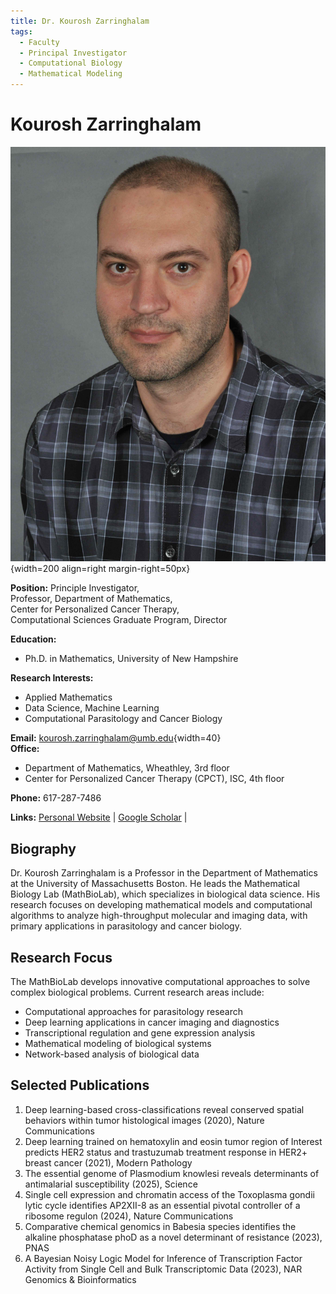 ```yaml
---
title: Dr. Kourosh Zarringhalam
tags:
  - Faculty
  - Principal Investigator
  - Computational Biology
  - Mathematical Modeling
---
```


# Kourosh Zarringhalam

![Kourosh Zarringhalam](/assets/images/people/k3.jpg){width=200 align=right margin-right=50px}
<!-- <img src='/assets/images/people/k3.jpg' alt="Kourosh Zarringhalam" align="right" width=200 margin-right=50px/> -->

**Position:** Principle Investigator,  
Professor, Department of Mathematics,  
Center for Personalized Cancer Therapy,  
Computational Sciences Graduate Program, Director  

**Education:**

- Ph.D. in Mathematics, University of New Hampshire

**Research Interests:** 

- Applied Mathematics
- Data Science, Machine Learning
- Computational Parasitology and Cancer Biology

**Email:** [kourosh.zarringhalam@umb.edu](mailto:kourosh.zarringhalam@umb.edu){width=40}   
**Office:**  

- Department of Mathematics, Wheathley, 3rd floor  
- Center for Personalized Cancer Therapy (CPCT), ISC, 4th floor
  
**Phone:** 617-287-7486

**Links:** 
[Personal Website](https://www.math.umb.edu/~kouroshz/) | 
[Google Scholar](https://scholar.google.com/citations?user=ZF7_WeYAAAAJ) | 


## Biography

Dr. Kourosh Zarringhalam is a Professor in the Department of Mathematics at the University of Massachusetts Boston. He leads the Mathematical Biology Lab (MathBioLab), which specializes in biological data science. His research focuses on developing mathematical models and computational algorithms to analyze high-throughput molecular and imaging data, with primary applications in parasitology and cancer biology.

## Research Focus

The MathBioLab develops innovative computational approaches to solve complex biological problems. Current research areas include:

- Computational approaches for parasitology research
- Deep learning applications in cancer imaging and diagnostics
- Transcriptional regulation and gene expression analysis
- Mathematical modeling of biological systems
- Network-based analysis of biological data

## Selected Publications

1. Deep learning-based cross-classifications reveal conserved spatial behaviors within tumor histological images (2020), Nature Communications
2. Deep learning trained on hematoxylin and eosin tumor region of Interest predicts HER2 status and trastuzumab treatment response in HER2+ breast cancer (2021), Modern Pathology
3. The essential genome of Plasmodium knowlesi reveals determinants of antimalarial susceptibility (2025), Science
4. Single cell expression and chromatin access of the Toxoplasma gondii lytic cycle identifies AP2XII-8 as an essential pivotal controller of a ribosome regulon (2024), Nature Communications
5. Comparative chemical genomics in Babesia species identifies the alkaline phosphatase phoD as a novel determinant of resistance (2023), PNAS
6. A Bayesian Noisy Logic Model for Inference of Transcription Factor Activity from Single Cell and Bulk Transcriptomic Data (2023), NAR Genomics & Bioinformatics

<!--
## Teaching

Dr. Zarringhalam teaches courses in applied mathematics, computational biology, and mathematical modeling at both undergraduate and graduate levels.


## Lab Members

Dr. Zarringhalam leads a diverse team of researchers, including postdoctoral fellows, graduate students, and undergraduate researchers working on various aspects of computational biology and mathematical modeling.
-->